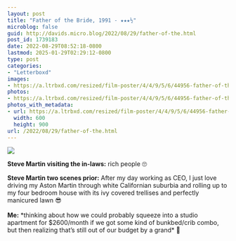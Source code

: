```yaml
---
layout: post
title: "Father of the Bride, 1991 - ★★★½"
microblog: false
guid: http://davids.micro.blog/2022/08/29/father-of-the.html
post_id: 1739183
date: 2022-08-29T08:52:18-0800
lastmod: 2025-01-29T02:29:12-0800
type: post
categories:
- "Letterboxd"
images:
- https://a.ltrbxd.com/resized/film-poster/4/4/9/5/6/44956-father-of-the-bride-0-600-0-900-crop.jpg?v=93933b1410
photos:
- https://a.ltrbxd.com/resized/film-poster/4/4/9/5/6/44956-father-of-the-bride-0-600-0-900-crop.jpg?v=93933b1410
photos_with_metadata:
- url: https://a.ltrbxd.com/resized/film-poster/4/4/9/5/6/44956-father-of-the-bride-0-600-0-900-crop.jpg?v=93933b1410
  width: 600
  height: 900
url: /2022/08/29/father-of-the.html
---
```

<p><img src="https://a.ltrbxd.com/resized/film-poster/4/4/9/5/6/44956-father-of-the-bride-0-600-0-900-crop.jpg?v=93933b1410"/></p> <p><b>Steve Martin visiting the in-laws:</b> rich people 🙄</p><p><b>Steve Martin two scenes prior:</b> After my day working as CEO, I just love driving my Aston Martin through white Californian suburbia and rolling up to my four bedroom house with its ivy covered trellises and perfectly manicured lawn 😎<br /><b><br />Me:</b> *thinking about how we could probably squeeze into a studio apartment for $2600/month if we got some kind of bunkbed/crib combo, but then realizing that’s still out of our budget by a grand* 🫠</p>
